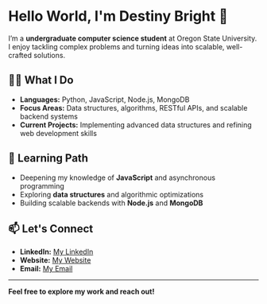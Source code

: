 # Hello World, I'm Destiny Bright 👋

I’m a **undergraduate computer science student** at Oregon State University. I enjoy tackling complex problems and turning ideas into scalable, well-crafted solutions.

## 👨‍💻 What I Do

- **Languages:** Python, JavaScript, Node.js, MongoDB
- **Focus Areas:** Data structures, algorithms, RESTful APIs, and scalable backend systems
- **Current Projects:** Implementing advanced data structures and refining web development skills

## 🌱 Learning Path

- Deepening my knowledge of **JavaScript** and asynchronous programming
- Exploring **data structures** and algorithmic optimizations
- Building scalable backends with **Node.js** and **MongoDB**

## 📫 Let's Connect

- **LinkedIn:** [My LinkedIn](https://www.linkedin.com/in/destiny-bright)
- **Website:** [My Website](https://www.destinybright.com/)
- **Email:** [My Email](mailto:desjbright@gmail.com)

---

**Feel free to explore my work and reach out!**
